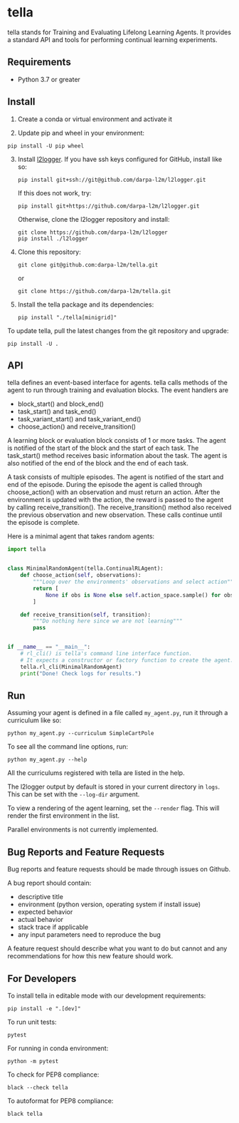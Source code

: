 tella
===========
tella stands for Training and Evaluating Lifelong Learning Agents.
It provides a standard API and tools for performing continual learning experiments.

Requirements
----------------
* Python 3.7 or greater

Install
-------------
1. Create a conda or virtual environment and activate it

2. Update pip and wheel in your environment:
  ```
  pip install -U pip wheel
  ```
3. Install [l2logger](https://github.com/darpa-l2m/l2logger).
   If you have ssh keys configured for GitHub, install like so:
   ```
   pip install git+ssh://git@github.com/darpa-l2m/l2logger.git
   ```
   If this does not work, try:
   ```
   pip install git+https://github.com/darpa-l2m/l2logger.git
   ```
   Otherwise, clone the l2logger repository and install:
   ```
   git clone https://github.com/darpa-l2m/l2logger
   pip install ./l2logger
   ```
4. Clone this repository:
   ```
   git clone git@github.com:darpa-l2m/tella.git
   ```
   or
   ```
   git clone https://github.com/darpa-l2m/tella.git
   ```
5. Install the tella package and its dependencies:
   ```
   pip install "./tella[minigrid]"
   ```

To update tella, pull the latest changes from the git repository and upgrade:
```
pip install -U .
```

API
-------------
tella defines an event-based interface for agents.
tella calls methods of the agent to run through training and evaluation blocks.
The event handlers are
 * block_start() and block_end()
 * task_start() and task_end()
 * task_variant_start() and task_variant_end()
 * choose_action() and receive_transition()

A learning block or evaluation block consists of 1 or more tasks.
The agent is notified of the start of the block and the start of each task.
The task_start() method receives basic information about the task.
The agent is also notified of the end of the block and the end of each task.

A task consists of multiple episodes.
The agent is notified of the start and end of the episode.
During the episode the agent is called through choose_action() with an observation and must return an action.
After the environment is updated with the action, the reward is passed to the agent by calling receive_transition().
The receive_transition() method also received the previous observation and new observation.
These calls continue until the episode is complete.

Here is a minimal agent that takes random agents:
```python
import tella


class MinimalRandomAgent(tella.ContinualRLAgent):
    def choose_action(self, observations):
        """Loop over the environments' observations and select action"""
        return [
            None if obs is None else self.action_space.sample() for obs in observations
        ]

    def receive_transition(self, transition):
        """Do nothing here since we are not learning"""
        pass


if __name__ == "__main__":
    # rl_cli() is tella's command line interface function.
    # It expects a constructor or factory function to create the agent.
    tella.rl_cli(MinimalRandomAgent)
    print("Done! Check logs for results.")
```


Run
-------------
Assuming your agent is defined in a file called `my_agent.py`,
run it through a curriculum like so:
```
python my_agent.py --curriculum SimpleCartPole
```

To see all the command line options, run:
```
python my_agent.py --help
```
All the curriculums registered with tella are listed in the help.

The l2logger output by default is stored in your current directory in `logs`.
This can be set with the `--log-dir` argument.

To view a rendering of the agent learning, set the `--render` flag.
This will render the first environment in the list.

Parallel environments is not currently implemented.


Bug Reports and Feature Requests
---------------------------------
Bug reports and feature requests should be made through issues on Github.

A bug report should contain:
 * descriptive title
 * environment (python version, operating system if install issue)
 * expected behavior
 * actual behavior
 * stack trace if applicable
 * any input parameters need to reproduce the bug

A feature request should describe what you want to do but cannot
and any recommendations for how this new feature should work.


For Developers
----------------
To install tella in editable mode with our development requirements:
```
pip install -e ".[dev]"
```

To run unit tests:
```
pytest
```
For running in conda environment:
```
python -m pytest 
```

To check for PEP8 compliance:
```
black --check tella
```

To autoformat for PEP8 compliance:
```
black tella
```
